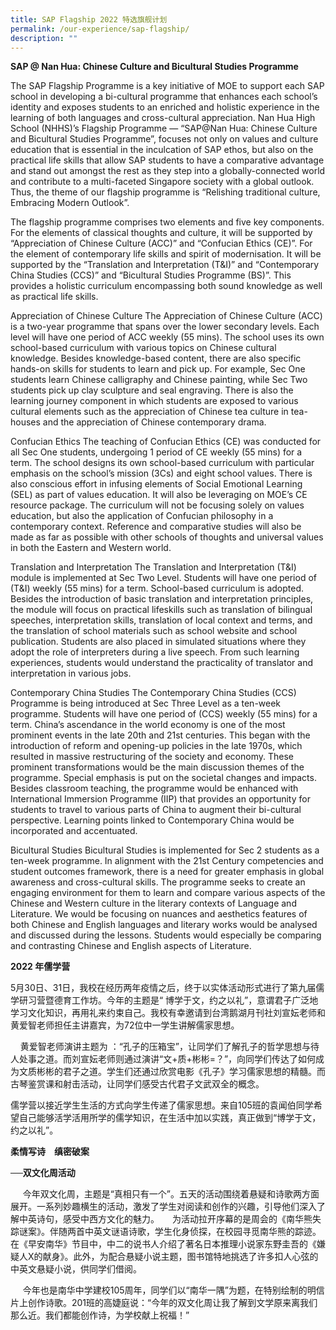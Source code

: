 ```yaml
---
title: SAP Flagship 2022 特选旗舰计划
permalink: /our-experience/sap-flagship/
description: ""
---
```

**SAP @ Nan Hua: Chinese Culture and Bicultural Studies Programme**  

The SAP Flagship Programme is a key initiative of MOE to support each SAP school in developing a bi-cultural programme that enhances each school’s identity and exposes students to an enriched and holistic experience in the learning of both languages and cross-cultural appreciation. Nan Hua High School (NHHS)’s Flagship Programme — “SAP@Nan Hua: Chinese Culture and Bicultural Studies Programme”, focuses not only on values and culture education that is essential in the inculcation of SAP ethos, but also on the practical life skills that allow SAP students to have a comparative advantage and stand out amongst the rest as they step into a globally-connected world and contribute to a multi-faceted Singapore society with a global outlook. Thus, the theme of our flagship programme is “Relishing traditional culture, Embracing Modern Outlook”.

The flagship programme comprises two elements and five key components. For the elements of classical thoughts and culture, it will be supported by “Appreciation of Chinese Culture (ACC)” and “Confucian Ethics (CE)”. For the element of contemporary life skills and spirit of modernisation. It will be supported by the “Translation and Interpretation (T&I)” and “Contemporary China Studies (CCS)” and “Bicultural Studies Programme (BS)”. This provides a holistic curriculum encompassing both sound knowledge as well as practical life skills.

Appreciation of Chinese Culture The Appreciation of Chinese Culture (ACC) is a two-year programme that spans over the lower secondary levels. Each level will have one period of ACC weekly (55 mins). The school uses its own school-based curriculum with various topics on Chinese cultural knowledge. Besides knowledge-based content, there are also specific hands-on skills for students to learn and pick up. For example, Sec One students learn Chinese calligraphy and Chinese painting, while Sec Two students pick up clay sculpture and seal engraving. There is also the learning journey component in which students are exposed to various cultural elements such as the appreciation of Chinese tea culture in tea-houses and the appreciation of Chinese contemporary drama.

Confucian Ethics The teaching of Confucian Ethics (CE) was conducted for all Sec One students, undergoing 1 period of CE weekly (55 mins) for a term. The school designs its own school-based curriculum with particular emphasis on the school’s mission (3Cs) and eight school values. There is also conscious effort in infusing elements of Social Emotional Learning (SEL) as part of values education. It will also be leveraging on MOE’s CE resource package. The curriculum will not be focusing solely on values education, but also the application of Confucian philosophy in a contemporary context. Reference and comparative studies will also be made as far as possible with other schools of thoughts and universal values in both the Eastern and Western world.

Translation and Interpretation The Translation and Interpretation (T&I) module is implemented at Sec Two Level. Students will have one period of (T&I) weekly (55 mins) for a term. School-based curriculum is adopted. Besides the introduction of basic translation and interpretation principles, the module will focus on practical lifeskills such as translation of bilingual speeches, interpretation skills, translation of local context and terms, and the translation of school materials such as school website and school publication. Students are also placed in simulated situations where they adopt the role of interpreters during a live speech. From such learning experiences, students would understand the practicality of translator and interpretation in various jobs.

Contemporary China Studies The Contemporary China Studies (CCS) Programme is being introduced at Sec Three Level as a ten-week programme. Students will have one period of (CCS) weekly (55 mins) for a term. China’s ascendance in the world economy is one of the most prominent events in the late 20th and 21st centuries. This began with the introduction of reform and opening-up policies in the late 1970s, which resulted in massive restructuring of the society and economy. These prominent transformations would be the main discussion themes of the programme. Special emphasis is put on the societal changes and impacts. Besides classroom teaching, the programme would be enhanced with International Immersion Programme (IIP) that provides an opportunity for students to travel to various parts of China to augment their bi-cultural perspective. Learning points linked to Contemporary China would be incorporated and accentuated.

Bicultural Studies Bicultural Studies is implemented for Sec 2 students as a ten-week programme. In alignment with the 21st Century competencies and student outcomes framework, there is a need for greater emphasis in global awareness and cross-cultural skills. The programme seeks to create an engaging environment for them to learn and compare various aspects of the Chinese and Western culture in the literary contexts of Language and Literature. We would be focusing on nuances and aesthetics features of both Chinese and English languages and literary works would be analysed and discussed during the lessons. Students would especially be comparing and contrasting Chinese and English aspects of Literature.

**2022 年儒学营**

5月30日、31日，我校在经历两年疫情之后，终于以实体活动形式进行了第九届儒学研习营暨德育工作坊。今年的主题是“ 博学于文，约之以礼”，意谓君子广泛地学习文化知识，再用礼来约束自己。我校有幸邀请到台湾鹅湖月刊社刘宣妘老师和黄爱智老师担任主讲嘉宾，为72位中一学生讲解儒家思想。

    黄爱智老师演讲主题为 ：“孔子的压箱宝”，让同学们了解孔子的哲学思想与待人处事之道。而刘宣妘老师则通过演讲“文+质+彬彬\=？”，向同学们传达了如何成为文质彬彬的君子之道。学生们还通过欣赏电影《孔子》学习儒家思想的精髓。而古琴鉴赏课和射击活动，让同学们感受古代君子文武双全的概念。

儒学营以接近学生生活的方式向学生传递了儒家思想。来自105班的袁闻伯同学希望自己能够活学活用所学的儒学知识，在生活中加以实践，真正做到“博学于文，约之以礼”。


**柔情写诗**　**缜密破案**

**──双文化周活动**

     今年双文化周，主题是“真相只有一个”。五天的活动围绕着悬疑和诗歌两方面展开。一系列妙趣横生的活动，激发了学生对阅读和创作的兴趣，引导他们深入了解中英诗句，感受中西方文化的魅力。　　为活动拉开序幕的是周会的《南华熊失踪谜案》。伴随两首中英文谜语诗歌，学生化身侦探，在校园寻觅南华熊的踪迹。在《早安南华》节目中，中二的说书人介绍了著名日本推理小说家东野圭吾的《嫌疑人X的献身》。此外，为配合悬疑小说主题，图书馆特地挑选了许多扣人心弦的中英文悬疑小说，供同学们借阅。

     今年也是南华中学建校105周年，同学们以“南华一隅”为题，在特别绘制的明信片上创作诗歌。201班的高婕庭说：“今年的双文化周让我了解到文学原来离我们那么近。我们都能创作诗，为学校献上祝福！”


